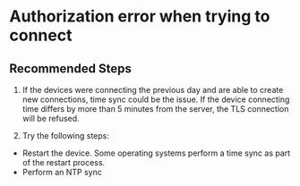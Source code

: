<properties
  pagetitle="Authorization error when trying to connect "
  service="microsoft.devices"
  resource="iothubs"
  ms.author="yiygu"
  selfhelptype="Generic"
  supporttopicids="32783516"
  productpesids="15946"
  cloudenvironments="public, fairfax, mooncake, blackforest, ussec, usnat"
  articleid="b40a6c14-9658-4ec8-b3da-8780706f5c81"
  ownershipid="AzureIot_IotHub" />
# Authorization error when trying to connect 

## **Recommended Steps**

1. If the devices were connecting the previous day and are able to create new connections, time sync could be the issue. If the device connecting time differs by more than 5 minutes from the server, the TLS connection will be refused. 

2. Try the following steps: 
- Restart the device. Some operating systems perform a time sync as part of the restart process. 
- Perform an NTP sync

